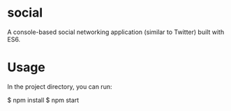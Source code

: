 # social

A console-based social networking application (similar to Twitter) built with ES6. 

# Usage
In the project directory, you can run:

$ npm install
$ npm start

